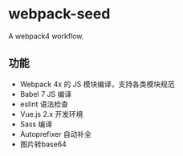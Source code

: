 # webpack-seed

A webpack4 workflow.

## 功能

* Webpack 4x 的 JS 模块编译，支持各类模块规范
* Babel 7 JS 编译
* eslint 语法检查
* Vue.js 2.x 开发环境
* Sass 编译
* Autoprefixer 自动补全
* 图片转base64
